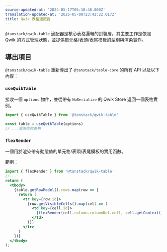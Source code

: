 ```yaml
---
source-updated-at: '2024-05-17T05:10:48.000Z'
translation-updated-at: '2025-05-08T23:42:22.017Z'
title: Qwik 表格適配器
---
```

`@tanstack/qwik-table` 適配器是核心表格邏輯的封裝層，其主要工作是依照 Qwik 的方式管理狀態，並提供單元格/表頭/表尾模板的型別與渲染實作。

## 導出項目

`@tanstack/qwik-table` 重新導出了 `@tanstack/table-core` 的所有 API 以及以下內容：

### `useQwikTable`

接收一個 `options` 物件，並從帶有 `NoSerialize` 的 Qwik Store 返回一個表格實例。

```ts
import { useQwikTable } from '@tanstack/qwik-table'

const table = useQwikTable(options)
// ...渲染你的表格

```

### `flexRender`

一個用於渲染帶有動態值的單元格/表頭/表尾模板的實用函數。

範例：

```jsx
import { flexRender } from '@tanstack/qwik-table'
//...
return (
  <tbody>
    {table.getRowModel().rows.map(row => {
      return (
        <tr key={row.id}>
          {row.getVisibleCells().map(cell => (
            <td key={cell.id}>
              {flexRender(cell.column.columnDef.cell, cell.getContext())}
            </td>
          ))}
        </tr>
      )
    })}
  </tbody>
);
```
